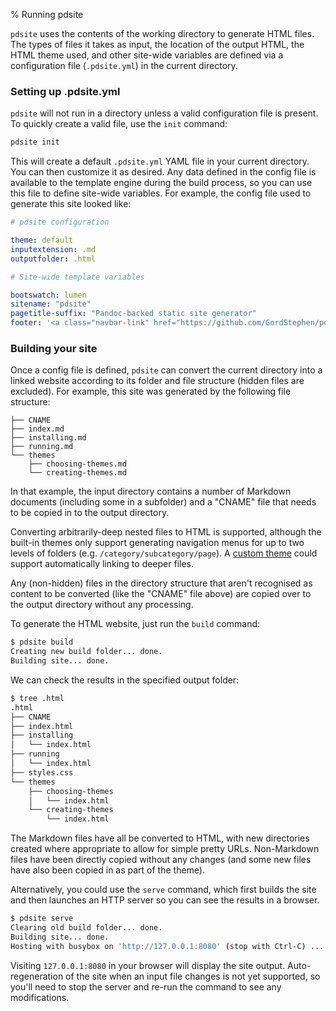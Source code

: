 % Running pdsite

`pdsite` uses the contents of the working directory to generate HTML files.
The types of files it takes as input,
the location of the output HTML,
the HTML theme used,
and other site-wide variables are defined via a configuration file (`.pdsite.yml`) in the current directory.

### Setting up .pdsite.yml

`pdsite` will not run in a directory unless a valid configuration file is present.
To quickly create a valid file, use the `init` command:

```sh
pdsite init
```

This will create a default `.pdsite.yml` YAML file in your current directory.
You can then customize it as desired.
Any data defined in the config file is available to the template engine during the build process,
so you can use this file to define site-wide variables.
For example, the config file used to generate this site looked like:

```yaml
# pdsite configuration

theme: default
inputextension: .md
outputfolder: .html

# Site-wide template variables

bootswatch: lumen 
sitename: "pdsite"
pagetitle-suffix: "Pandoc-backed static site generator"
footer: '<a class="navbar-link" href="https://github.com/GordStephen/pdsite">GitHub Repo</a> | <a class="navbar-link" href="https://github.com/GordStephen/pdsite/issues">Report an Issue</a>'
```

### Building your site

Once a config file is defined,
`pdsite` can convert the current directory into a linked website
according to its folder and file structure (hidden files are excluded).
For example, this site was generated by the following file structure:

```
├── CNAME 
├── index.md
├── installing.md
├── running.md
└── themes
    ├── choosing-themes.md
    └── creating-themes.md
```

In that example, the input directory contains a number of Markdown documents
(including some in a subfolder)
and a "CNAME" file that needs to be copied in to the output directory.

Converting arbitrarily-deep nested files to HTML is supported,
although the built-in themes only support generating navigation menus for up to two levels of folders (e.g. `/category/subcategory/page`).
A [custom theme](/themes/creating-themes) could support automatically linking to deeper files.

Any (non-hidden) files in the directory structure that aren't recognised as content to be converted
(like the "CNAME" file above)
are copied over to the output directory without any processing.

To generate the HTML website, just run the `build` command:

```sh
$ pdsite build
Creating new build folder... done.
Building site... done.
```

We can check the results in the specified output folder:

```sh
$ tree .html
.html
├── CNAME 
├── index.html
├── installing
│   └── index.html
├── running
│   └── index.html
├── styles.css
└── themes
    ├── choosing-themes
    │   └── index.html
    └── creating-themes
        └── index.html
```

The Markdown files have all be converted to HTML,
with new directories created where appropriate to allow for simple pretty URLs.
Non-Markdown files have been directly copied without any changes
(and some new files have also been copied in as part of the theme).

Alternatively, you could use the `serve` command,
which first builds the site and then launches an HTTP server
so you can see the results in a browser.

```sh
$ pdsite serve
Clearing old build folder... done.
Building site... done.
Hosting with busybox on 'http://127.0.0.1:8080' (stop with Ctrl-C) ...
```

Visiting `127.0.0.1:8080` in your browser will display the site output.
Auto-regeneration of the site when an input file changes is not yet supported,
so you'll need to stop the server and re-run the command to see any modifications.

